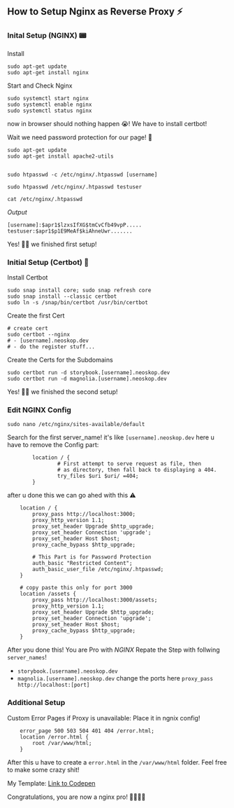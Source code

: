 ## How to Setup Nginx as Reverse Proxy ⚡️

### Inital Setup (NGINX) 📟

Install 
```
sudo apt-get update
sudo apt-get install nginx
```

Start and Check Nginx
```
sudo systemctl start nginx
sudo systemctl enable nginx
sudo systemctl status nginx
```
now in browser should nothing happen 😭! We have to install certbot!

Wait we need password protection for our page! 🤯

```
sudo apt-get update
sudo apt-get install apache2-utils


sudo htpasswd -c /etc/nginx/.htpasswd [username]

sudo htpasswd /etc/nginx/.htpasswd testuser

cat /etc/nginx/.htpasswd

```

*Output*
```
[username]:$apr1$lzxsIfXG$tmCvCfb49vpP.....
testuser:$apr1$p1E9MeAf$kiAhneUwr.......
```

Yes! 👏🏻 we finished first setup!

### Initial Setup (Certbot) 📩

Install Certbot
```
sudo snap install core; sudo snap refresh core
sudo snap install --classic certbot
sudo ln -s /snap/bin/certbot /usr/bin/certbot
```

Create the first Cert
```
# create cert
sudo certbot --nginx
# - [username].neoskop.dev
# - do the register stuff...
```

Create the Certs for the Subdomains
```
sudo certbot run -d storybook.[username].neoskop.dev
sudo certbot run -d magnolia.[username].neoskop.dev
```
Yes! 👏🏻 we finished the second setup!


### Edit NGINX Config

`sudo nano /etc/nginx/sites-available/default`

Search for the first server_name! it's like `[username].neoskop.dev` here u have to remove the Config part:

```
        location / {
                # First attempt to serve request as file, then
                # as directory, then fall back to displaying a 404.
                try_files $uri $uri/ =404;
        }
```

after u done this we can go ahed with this ⚠️

```
    location / {
        proxy_pass http://localhost:3000;
        proxy_http_version 1.1;
        proxy_set_header Upgrade $http_upgrade;
        proxy_set_header Connection 'upgrade';
        proxy_set_header Host $host;
        proxy_cache_bypass $http_upgrade;

        # This Part is for Password Protection
        auth_basic "Restricted Content";
        auth_basic_user_file /etc/nginx/.htpasswd;
    }

    # copy paste this only for port 3000
    location /assets {
        proxy_pass http://localhost:3000/assets;
        proxy_http_version 1.1;
        proxy_set_header Upgrade $http_upgrade;
        proxy_set_header Connection 'upgrade';
        proxy_set_header Host $host;
        proxy_cache_bypass $http_upgrade;
    }
```

After you done this! You are Pro with *NGINX* Repate the Step with follwing `server_names`!
 - `storybook.[username].neoskop.dev`
 - `magnolia.[username].neoskop.dev`
change the ports here `proxy_pass http://localhost:[port]`


### Additional Setup

Custom Error Pages if Proxy is unavailable:
Place it in ngnix config!

```
    error_page 500 503 504 401 404 /error.html;
    location /error.html {
        root /var/www/html;
    }
```

After this u have to create a `error.html` in the `/var/www/html` folder. Feel free to make some crazy shit!

My Template: [Link to Codepen](https://codepen.io/noelbank/pen/LYyKWRb)


Congratulations, you are now a nginx pro! 🎉🎉🎉🎉

